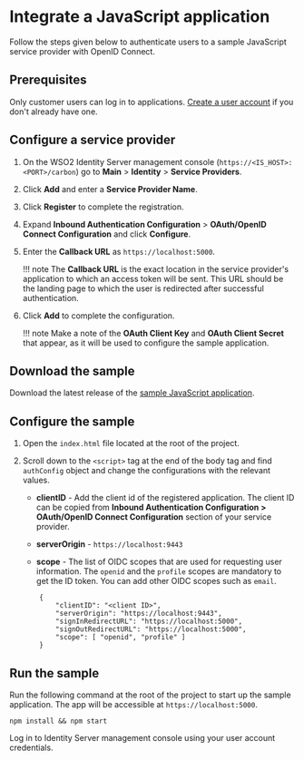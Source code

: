 # Integrate a JavaScript application
Follow the steps given below to authenticate users to a sample JavaScript service provider with OpenID Connect.

## Prerequisites
Only customer users can log in to applications. [Create a user account]({{base_path}}/guides/identity-lifecycles/onboard-overview) if you don't already have one.

## Configure a service provider

1. On the WSO2 Identity Server management console (`https://<IS_HOST>:<PORT>/carbon`) go to **Main** > **Identity** > **Service Providers**.
2. Click **Add** and enter a **Service Provider Name**.
3. Click **Register** to complete the registration.
4. Expand **Inbound Authentication Configuration** > **OAuth/OpenID Connect Configuration** and click **Configure**.
5. Enter the **Callback URL** as `https://localhost:5000`.

    !!! note
        The **Callback URL** is the exact location in the service provider's application to which an access token will be sent. This URL should be the landing page to which the user is redirected after successful authentication.

6. Click **Add** to complete the configuration. 

    !!! note
        Make a note of the **OAuth Client Key** and **OAuth Client Secret** that appear, as it will be used to configure the sample application.

## Download the sample
Download the latest release of the [sample JavaScript application](https://github.com/asgardeo/asgardeo-auth-spa-sdk/releases/latest/download/asgardeo-html-js-app.zip).

## Configure the sample
1. Open the `index.html` file located at the root of the project.
2. Scroll down to the `<script>` tag at the end of the body tag and find `authConfig` object and change the configurations with the relevant values.
    - **clientID** - Add the client id of the registered application. The client ID can be copied from **Inbound Authentication Configuration > OAuth/OpenID Connect Configuration** section of your service provider.

    - **serverOrigin** - `https://localhost:9443`

    - **scope** - The list of OIDC scopes that are used for requesting user information. The ``openid`` and the ``profile`` scopes are mandatory to get the ID token. You can add other OIDC scopes such as ``email``.

    ``` 
        {
            "clientID": "<client ID>",
            "serverOrigin": "https://localhost:9443",
            "signInRedirectURL": "https://localhost:5000",
            "signOutRedirectURL": "https://localhost:5000",
            "scope": [ "openid", "profile" ]
        }
    ``` 

## Run the sample

Run the following command at the root of the project to start up the sample application. The app will be accessible at `https://localhost:5000`. 

```
npm install && npm start
```

Log in to Identity Server management console using your user account credentials.